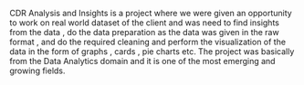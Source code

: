 CDR Analysis and Insights is a project where we were given an opportunity to work on real world dataset of the client and was  need to find insights from the data , do the data preparation as the data was given in the raw format , and  do the required cleaning and perform the visualization of the data in the form of graphs , cards , pie charts etc.
The project was basically from the Data Analytics domain and it is one of the most emerging and growing fields.

